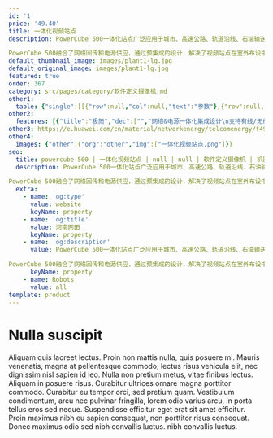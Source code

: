 ```yaml
---
id: '1'
price: '49.40'
title: 一体化视频站点
description: PowerCube 500一体化站点广泛应用于城市、高速公路、轨道沿线、石油输送管道沿线等视频监控场景，一站式解决视频回传难和设备供电难的问题，助力客户实现视频监控站点的敏捷部署。

PowerCube 500融合了网络回传和电源供应，通过预集成的设计，解决了视频站点在室外布设中所面临的引电难、引网难、易故障、维护难等问题。该系统支持使用市电和太阳能的混合能源，支持有线和无线传输，从而灵活适应视频站点全场景需求。方案采用远程网管智能运维手段，使视频站点状态可知、管理智能化。
default_thumbnail_image: images/plant1-lg.jpg
default_original_image: images/plant1-lg.jpg
featured: true
order: 367
category: src/pages/category/软件定义摄像机.md
other1: 
  table: {"single":[[{"row":null,"col":null,"text":"参数"},{"row":null,"col":null,"text":"混合供电版"},{"row":null,"col":null,"text":"市电版"}],[{"row":null,"col":null,"text":"使用场景"},{"row":null,"col":null,"text":"无市电、市电差区域，太阳能输入或太阳能+市电混合输入"},{"row":null,"col":null,"text":"市电好区域，无需电池备电"}],[{"row":null,"col":null,"text":"尺寸\n(含遮阳罩)\n(宽×深×高)"},{"row":null,"col":null,"text":"300mm × 165mm × 570mm"},{"row":null,"col":null,"text":"300mm × 100mm × 550mm"}],[{"row":null,"col":null,"text":"重量\n(含遮阳罩)"},{"row":null,"col":null,"text":"约16kg"},{"row":null,"col":null,"text":"约6kg"}],[{"row":null,"col":null,"text":"网络回传方式"},{"row":null,"col":"2","text":"以太网/GPON/微波"}],[{"row":null,"col":null,"text":"网络接口"},{"row":null,"col":"2","text":"≥5路，支持PoE/PoE+/PoE++（多款型号，规格可选）"}],[{"row":null,"col":null,"text":"输入电压"},{"row":null,"col":null,"text":"市电：220VAC单相/110VAC双火线\n太阳能：24-130VDC"},{"row":null,"col":null,"text":"220VAC单相"}],[{"row":null,"col":null,"text":"输出电压"},{"row":null,"col":"2","text":"12VDC , 24VAC , PoE/PoE+/PoE++，220VAC（可选）"}],[{"row":null,"col":null,"text":"额定功率"},{"row":null,"col":null,"text":"150W"},{"row":null,"col":null,"text":"144W"}],[{"row":null,"col":null,"text":"电池容量"},{"row":null,"col":null,"text":"20Ah/100Ah/200Ah 可选"},{"row":null,"col":null,"text":"不支持"}],[{"row":null,"col":null,"text":"防护等级"},{"row":null,"col":null,"text":"IP65"},{"row":null,"col":null,"text":"IP55"}],[{"row":null,"col":null,"text":"工作温度范围"},{"row":null,"col":null,"text":"-40℃至55℃"},{"row":null,"col":null,"text":"-40℃至55℃"}]]}
other2:
  features: [{"title":"极简","dec":["","网络&电源一体化集成设计\n支持有线/无线网络回传\n支持太阳能/市电输入",""]},{"title":"智慧","dec":["","远程统一网管，智能管理\n近端无线WEB，杆下运维\n远程一键重启，免不必要上站",""]},{"title":"可靠","dec":["","IP65、防腐、防雷，超强环境适应\n-40ºC至+55ºC，高低温适用\n锂电新储能，长寿命，免日常维护",""]}]
other3: https://e.huawei.com/cn/material/networkenergy/telcomenergy/f49f8f4290ad4198bd35063ed45cd038
other4:
  images: {"other":{"org":"other","img":["一体化视频站点.png"]}}
seo:
  title: powercube-500 | 一体化视频站点 | null | null | 软件定义摄像机 | 机器视觉
  description: PowerCube 500一体化站点广泛应用于城市、高速公路、轨道沿线、石油输送管道沿线等视频监控场景，一站式解决视频回传难和设备供电难的问题，助力客户实现视频监控站点的敏捷部署。

PowerCube 500融合了网络回传和电源供应，通过预集成的设计，解决了视频站点在室外布设中所面临的引电难、引网难、易故障、维护难等问题。该系统支持使用市电和太阳能的混合能源，支持有线和无线传输，从而灵活适应视频站点全场景需求。方案采用远程网管智能运维手段，使视频站点状态可知、管理智能化。
  extra:
    - name: 'og:type'
      value: website
      keyName: property
    - name: 'og:title'
      value: 河南网田
      keyName: property
    - name: 'og:description'
      value: PowerCube 500一体化站点广泛应用于城市、高速公路、轨道沿线、石油输送管道沿线等视频监控场景，一站式解决视频回传难和设备供电难的问题，助力客户实现视频监控站点的敏捷部署。

PowerCube 500融合了网络回传和电源供应，通过预集成的设计，解决了视频站点在室外布设中所面临的引电难、引网难、易故障、维护难等问题。该系统支持使用市电和太阳能的混合能源，支持有线和无线传输，从而灵活适应视频站点全场景需求。方案采用远程网管智能运维手段，使视频站点状态可知、管理智能化。
      keyName: property
    - name: Robots
      value: all
template: product
---
```


# Nulla suscipit

Aliquam quis laoreet lectus. Proin non mattis nulla, quis posuere mi. Mauris venenatis, magna at pellentesque commodo, lectus risus vehicula elit, nec dignissim nisl sapien id leo. Nulla non pretium metus, vitae finibus lectus. Aliquam in posuere risus. Curabitur ultrices ornare magna porttitor commodo. Curabitur eu tempor orci, sed pretium quam. Vestibulum condimentum, arcu nec pulvinar fringilla, lorem odio varius arcu, in porta tellus eros sed neque. Suspendisse efficitur eget erat sit amet efficitur. Proin maximus nibh eu sapien consequat, non porttitor risus consequat. Donec maximus odio sed nibh convallis luctus. nibh convallis luctus.